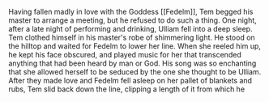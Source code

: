 Having fallen madly in love with the Goddess [[Fedelm]], Tem begged his master to arrange a meeting, but he refused to do such a thing. One night, after a late night of performing and drinking, Ulliam fell into a deep sleep. Tem clothed himself in his master's robe of shimmering light. He stood on the hilltop and waited for Fedelm to lower her line. When she reeled him up, he kept his face obscured, and played music for her that transcended anything that had been heard by man or God. His song was so enchanting that she allowed herself to be seduced by the one she thought to be Ulliam. After they made love and Fedelm fell asleep on her pallet of blankets and rubs, Tem slid back down the line, clipping a length of it from which he 